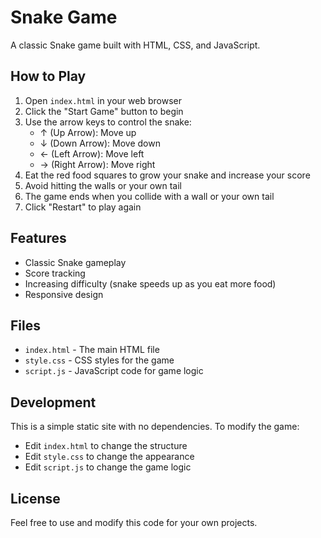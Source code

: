 # Snake Game

A classic Snake game built with HTML, CSS, and JavaScript.

## How to Play

1. Open `index.html` in your web browser
2. Click the "Start Game" button to begin
3. Use the arrow keys to control the snake:
   - ↑ (Up Arrow): Move up
   - ↓ (Down Arrow): Move down
   - ← (Left Arrow): Move left
   - → (Right Arrow): Move right
4. Eat the red food squares to grow your snake and increase your score
5. Avoid hitting the walls or your own tail
6. The game ends when you collide with a wall or your own tail
7. Click "Restart" to play again

## Features

- Classic Snake gameplay
- Score tracking
- Increasing difficulty (snake speeds up as you eat more food)
- Responsive design

## Files

- `index.html` - The main HTML file
- `style.css` - CSS styles for the game
- `script.js` - JavaScript code for game logic

## Development

This is a simple static site with no dependencies. To modify the game:

- Edit `index.html` to change the structure
- Edit `style.css` to change the appearance
- Edit `script.js` to change the game logic

## License

Feel free to use and modify this code for your own projects. 